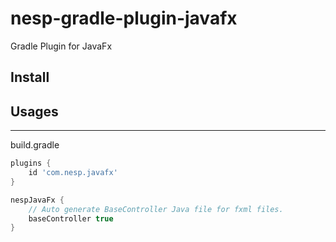 # nesp-gradle-plugin-javafx

Gradle Plugin for JavaFx

## Install

## Usages

----
build.gradle

```Groovy
plugins {
    id 'com.nesp.javafx'
}

nespJavaFx {
    // Auto generate BaseController Java file for fxml files.
    baseController true
}
```






